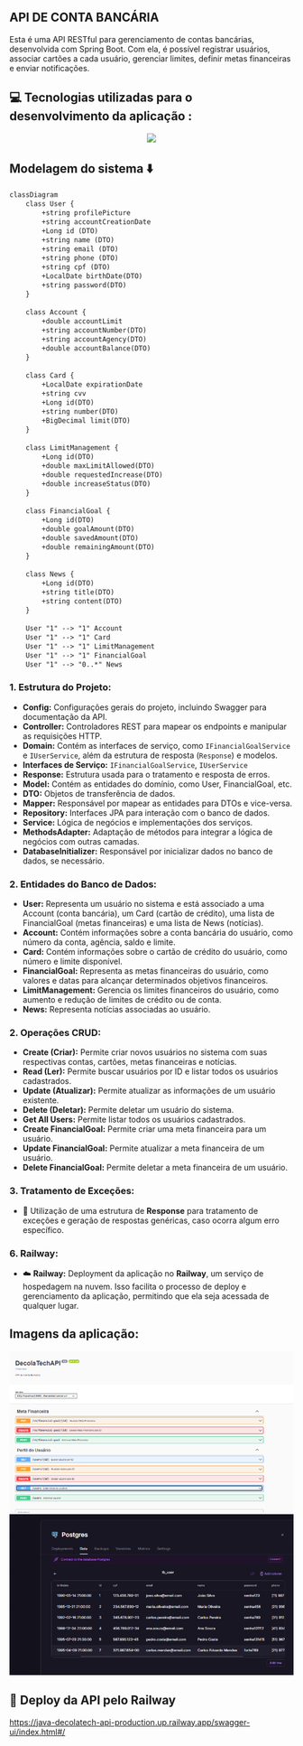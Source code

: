 ## API DE CONTA BANCÁRIA
Esta é uma API RESTful para gerenciamento de contas bancárias, desenvolvida com Spring Boot. Com ela, é possível registrar usuários, associar cartões a cada usuário, gerenciar limites, definir metas financeiras e enviar notificações.

## 💻 Tecnologias utilizadas para o desenvolvimento da aplicação :

 <p align="center">
  <a href="https://skillicons.dev">
    <img src="https://skillicons.dev/icons?i=java,spring,postgresql,maven,railway" />
  </a>
</p>

## Modelagem do sistema ⬇️
  
```mermaid
classDiagram
    class User {
        +string profilePicture
        +string accountCreationDate
        +Long id (DTO)
        +string name (DTO)
        +string email (DTO)
        +string phone (DTO)
        +string cpf (DTO)
        +LocalDate birthDate(DTO)
        +string password(DTO)
    }

    class Account {
        +double accountLimit
        +string accountNumber(DTO)
        +string accountAgency(DTO)
        +double accountBalance(DTO)
    }

    class Card {
        +LocalDate expirationDate
        +string cvv
        +Long id(DTO)
        +string number(DTO)
        +BigDecimal limit(DTO)
    }

    class LimitManagement {
        +Long id(DTO)
        +double maxLimitAllowed(DTO)
        +double requestedIncrease(DTO)
        +double increaseStatus(DTO)
    }

    class FinancialGoal {
        +Long id(DTO)
        +double goalAmount(DTO)
        +double savedAmount(DTO)
        +double remainingAmount(DTO)
    }

    class News {
        +Long id(DTO)
        +string title(DTO)
        +string content(DTO)
    }

    User "1" --> "1" Account
    User "1" --> "1" Card
    User "1" --> "1" LimitManagement
    User "1" --> "1" FinancialGoal
    User "1" --> "0..*" News
```

### **1. Estrutura do Projeto:**
-  **Config:** Configurações gerais do projeto, incluindo Swagger para documentação da API.  
-  **Controller:** Controladores REST para mapear os endpoints e manipular as requisições HTTP.  
-  **Domain:** Contém as interfaces de serviço, como `IFinancialGoalService` e `IUserService`, além da estrutura de resposta (`Response`) e modelos.  
- **Interfaces de Serviço:** `IFinancialGoalService`, `IUserService`  
-  **Response:** Estrutura usada para o tratamento e resposta de erros.  
-  **Model:** Contém as entidades do domínio, como User, FinancialGoal, etc.  
-  **DTO:** Objetos de transferência de dados.  
-  **Mapper:** Responsável por mapear as entidades para DTOs e vice-versa.  
-  **Repository:** Interfaces JPA para interação com o banco de dados.  
-  **Service:** Lógica de negócios e implementações dos serviços.  
-  **MethodsAdapter:** Adaptação de métodos para integrar a lógica de negócios com outras camadas.  
-  **DatabaseInitializer:** Responsável por inicializar dados no banco de dados, se necessário.
### **2. Entidades do Banco de Dados:**  
-  **User:** Representa um usuário no sistema e está associado a uma Account (conta bancária), um Card (cartão de crédito), uma lista de FinancialGoal (metas financeiras) e uma lista de News (notícias).  
-  **Account:** Contém informações sobre a conta bancária do usuário, como número da conta, agência, saldo e limite.  
-  **Card:** Contém informações sobre o cartão de crédito do usuário, como número e limite disponível.  
-  **FinancialGoal:** Representa as metas financeiras do usuário, como valores e datas para alcançar determinados objetivos financeiros.  
-  **LimitManagement:** Gerencia os limites financeiros do usuário, como aumento e redução de limites de crédito ou de conta.  
-  **News:** Representa notícias associadas ao usuário.  

### **2. Operações CRUD:**  
-  **Create (Criar):** Permite criar novos usuários no sistema com suas respectivas contas, cartões, metas financeiras e notícias.  
-  **Read (Ler):** Permite buscar usuários por ID e listar todos os usuários cadastrados.  
-  **Update (Atualizar):** Permite atualizar as informações de um usuário existente.  
-  **Delete (Deletar):** Permite deletar um usuário do sistema.  
-  **Get All Users:** Permite listar todos os usuários cadastrados.  
-  **Create FinancialGoal:** Permite criar uma meta financeira para um usuário.  
-  **Update FinancialGoal:** Permite atualizar a meta financeira de um usuário.  
-  **Delete FinancialGoal:** Permite deletar a meta financeira de um usuário.  

### **3. Tratamento de Exceções:**  
- 🚨 Utilização de uma estrutura de **Response** para tratamento de exceções e geração de respostas genéricas, caso ocorra algum erro específico.  


### **6. Railway:**  
- ☁️ **Railway:** Deployment da aplicação no **Railway**, um serviço de hospedagem na nuvem. Isso facilita o processo de deploy e gerenciamento da aplicação, permitindo que ela seja acessada de qualquer lugar.  


## Imagens da aplicação:
 <img src="swagger.png">
 <img src="Captura de tela 2025-03-24 210404.png">
 
 ## 🚀 Deploy da API pelo Railway
 https://java-decolatech-api-production.up.railway.app/swagger-ui/index.html#/
